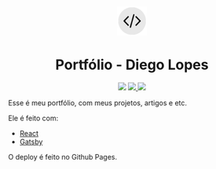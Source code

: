 
<p align="center">
  <a href="https://www.gatsbyjs.com">
    <img src="https://raw.githubusercontent.com/diegolopes/diegolopes.github.io/source/src/images/favicon.png" width="60" />
  </a>
</p>
<h1 align="center">
  Portfólio - Diego Lopes
</h1>
<p align="center">
  <a href="https://reactjs.org"><img src="https://img.shields.io/badge/React.js-v16.13.0-blue?style=for-the-badge&logo=react"></a>
  <a href="https://gatsby.com">
      <img src="https://img.shields.io/badge/Gatsby-V2-purple?style=for-the-badge&logo=gatsby">
  </a>
  <a href="https://github.com">
    <img src="https://img.shields.io/badge/Github%20Pages-Published-black?style=for-the-badge&logo=github">
  </a>
</p>
</p>
  


Esse é meu portfólio, com meus projetos, artigos e etc.

Ele é feito com:
 - [React](https://reactjs.org)
 - [Gatsby](https://gatsbyjs.com)

O deploy é feito no Github Pages.
